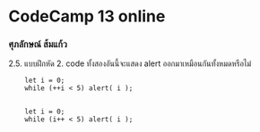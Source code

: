 <h1>CodeCamp 13 online</h1>
<h3>ศุภลักษณ์ ส้มแก้ว</h3>


2.5.  แบบฝึกหัด
    2.	code ทั้งสองอันนี้จะแสดง alert ออกมาเหมือนกันทั้งหมดหรือไม่


        let i = 0;
        while (++i < 5) alert( i );


        let i = 0;
        while (i++ < 5) alert( i );